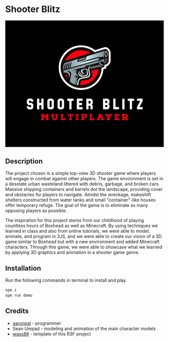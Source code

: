# Shooter Blitz

![shooter-blitz](./public/shooter-blitz.png)

## Description

The project chosen is a simple top-view 3D shooter game where players will engage in combat against other players. The game environment is set in a desolate urban wasteland littered with debris, garbage, and broken cars. Massive shipping containers and barrels dot the landscape, providing cover and obstacles for players to navigate. Amidst the wreckage, makeshift shelters constructed from water tanks and small "container"-like houses offer temporary refuge. The goal of the game is to eliminate as many opposing players as possible.

The inspiration for this project stems from our childhood of playing countless hours of Boxhead as well as Minecraft. By using techniques we learned in class and also from online tutorials, we were able to model, animate, and program in 3JS, and we were able to create our vision of a 3D game similar to Boxhead but with a new environment and added Minecraft characters. Through this game, we were able to showcase what we learned by applying 3D graphics and animation in a shooter game genre.

## Installation

Run the following commands in terminal to install and play.

```bash
npm i
npm run demo
```

## Credits

- [aaronpal](https://github.com/ubergonmx) - programmer
- Sean Umpad - modeling and animation of the main character models
- [wass88](https://github.com/wass08/r3f-vite-starter) - template of this R3F project

